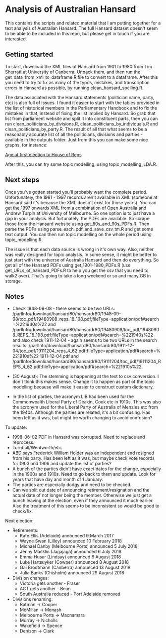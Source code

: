 # Analysis of Australian Hansard

This contains the scripts and related material that I am putting together for a text analysis of Australian Hansard. The full Hansard dataset doesn't seem to be able to be included in this repo, but please get in touch if you are interested.

## Getting started
To start, download the XML files of Hansard from 1901 to 1980 from Tim Sherratt at University of Canberra. Unpack them, and then run the get_data_from_xml_to_dataframe.R file to convert to a dataframe. After this you need to try to fix as many of the typos, mistakes, and transcription errors in Hansard as possible, by running clean_hansard_spelling.R. 

The data associated with the Hansard statements (politician name, party, etc) is also full of issues. I found it easier to start with the tables provided in the list of historical members in the Parliamentary Handbook and to fix the mistakes in that, instead of fixing the list implied by Hansard. So grab that list from parliament website and split it into constituent parts, then you can run clean_politicians_by_divisions.R, clean_politicians_by_individuals.R and clean_politicians_by_party.R. The result of all that what seems to be a reasonably accurate list of all the politicians, divisions and parties - available in the outputs folder. Just from this you can make some nice graphs, for instance:

[Age at first election to House of Reps](outputs/figures/age_at_election.pdf)

After this, you can try some topic modelling, using topic_modelling_LDA.R.

## Next steps
Once you've gotten started you'll probably want the complete period. Unfortunately, the 1981 - 1997 records aren't available in XML (someone at Hansard said it's because the XML doesn't exist for those years). You can get the 1997 onwards XML from a combination of Open Australia and Andrew Turpin at University of Melbourne. So one option is to just have a gap in your analysis. But fortunately, the PDFs are available. So scrape those from the Hansard website using get_80s_and_90s_PDFs.R. Then parse the PDFs using parse_each_pdf_and_save_csv_tm.R and get some text output. You can then run topic modelling on the whole period using topic_modelling.R.

The issue is that each data source is wrong in it's own way. Also, neither was really designed for topic analysis. In some sense, it might be better to just start with the universe of Australia Hansard and then do everything. So get all of the Hansard PDFs using get_1901-1980_PDFs.R (use get_URLs_of_hansard_PDFs.R to help you get the csv that you need to walk2 over). That's going to take a long weekend or so and many GB in storage.



## Notes

- Check 1948-09-08 - there seems to be two URLs: /parlInfo/download/hansard80/hansardr80/1948-09-08/toc_pdf/19480908_reps_18_198.pdf;fileType=application/pdf#search=%221940s%22 and /parlInfo/download/hansard80/hansardr80/19480908/toc_pdf/19480908_REPS_18_198.pdf;fileType=application/pdf#search=%221940s%22 and also check 1911-12-04 - again seems to be two URLs in the search results: /parlInfo/download/hansard80/hansardr80/1911-12-04/toc_pdf/19111204_reps_4_62.pdf;fileType=application/pdf#search=%221910s%22
1911-12-04.pdf and /parlInfo/download/hansard80/hansardr80/19111204/toc_pdf/19111204_REPS_4_62.pdf;fileType=application/pdf#search=%221910s%22.

- (30 August): The stemming is happening at the text to csv conversion. I don't think this makes sense. Change it to happen as part of the topic modelling because will make it easier to construct custom dictionary.

- In the list of parties, the acronym LIB had been used for the Commonwealth Liberal Party of Deakin, Cook etc in 1910s. This was also the acronym used for the Liberal Party of Australia of Menzies etc from the 1940s. Although the parties are related, it's a bit confusing. Has been left as it was, but might be worth changing to avoid confusion?

To update:
- 1998-06-02 PDF in Hansard was corrupted. Need to replace and reprocess.
- Turnbull/Wentworth/etc.
- ABD says Frederick William Holder was an independent and resigned from his party. Has been left as it was, but maybe check vote records for 1903 and 1906 and update the list of parties?
- A bunch of the parties didn't have exact dates for the change, especially in the 1900s and 1910s. Need to go back to them and update. Look for years that have day and month of 1 January.
- The parties are especially dodgy and need to be checked.
- Can we split out date of announcing retirement/resignation and the actual date of not longer being the member. Otherwise we just get a bunch leaving at the election, even if they announced it much earlier. Also the treatment of this seems to be inconsistent so would be good to check/fix.

Next election:

- Retirements:
  + Kate Ellis (Adelaide) announced 9 March 2017
  + Wayne Swan (Lilley) announced 10 February 2018
  + Michael Danby (Melbourne Ports) announced 5 July 2018
  + Jenny Macklin (Jagajaga) announced 6 July 2018
  + Emma Husar (Lindsay) announced 8 August 2018
  + Luke Hartsuyker (Cowper) announced 8 August 2018
  + Gai Brodtmann (Canberra) announced 13 August 2018
  + Julia Banks (Chisholm) announced 29 August 2018
- Division changes:
  + Victoria gets another - Fraser
  + ACT gets another - Bean
  + South Australia reduced - Port Adelaide removed
- Divisions renaming:
  + Batman -> Cooper
  + McMillan -> Monash
  + Melbourne Ports -> Macnamara
  + Murray -> Nicholls
  + Wakefield -> Spence
  + Denison -> Clark